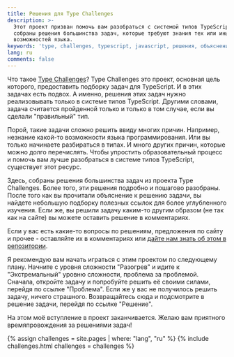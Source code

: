 ```yaml
---
title: Решения для Type Challenges
description: >-
  Этот проект призван помочь вам разобраться с системой типов TypeScript. Здесь
  собраны решения большинства задач, которые требуют знания тех или иных
  возможностей языка.
keywords: 'type, challenges, typescript, javascript, решения, объяснения'
lang: ru
comments: false
---
```


Что такое [Type Challenges](https://github.com/type-challenges/type-challenges)?
Type Challenges это проект, основная цель которого, предоставить подборку задач для TypeScript.
И в этих задачах есть подвох.
А именно, решения этих задач нужно реализовывать только в системе типов TypeScript.
Другими словами, задача считается пройденной только и только в том случае, если вы сделали "правильный" тип.

Порой, такие задачи сложно решить ввиду многих причин.
Например, незнание какой-то возможности языка программирования.
Или вы только начинаете разбираться в типах.
И много других причин, которые можно долго перечислять.
Чтобы упростить образовательный процесс и помочь вам лучше разобраться в системе типов TypeScript, существует этот ресурс.

Здесь, собраны решения большинства задач из проекта Type Challenges.
Более того, эти решения подробно и пошагово разобраны.
После того как вы прочитали объяснение к решению задачи, вы найдете небольшую подборку полезных ссылок для более углубленного изучения.
Если же, вы решили задачу каким-то другим образом (не так как на сайте) вы можете оставить решение в комментариях.

Если у вас есть какие-то вопросы по решениям, предложения по сайту и прочее - оставляйте их в комментариях или [дайте нам знать об этом в репозитории](https://github.com/ghaiklor/type-challenges-solutions/issues).

Я рекомендую вам начать играться с этим проектом по следующему плану.
Начните с уровня сложности "Разогрев" и идите к "Экстремальный" уровню сложности, проблема за проблемой.
Сначала, откройте задачу и попробуйте решить её своими силами, перейдя по ссылке "Проблема".
Если же у вас не получилось решить задачу, ничего страшного.
Возвращайтесь сюда и подсмотрите в решение задачи, перейдя по ссылке "Решение".

На этом моё вступление в проект заканчивается.
Желаю вам приятного времяпровождения за решениями задач!

{% assign challenges = site.pages | where: "lang", "ru" %}
{% include challenges.html challenges = challenges %}
